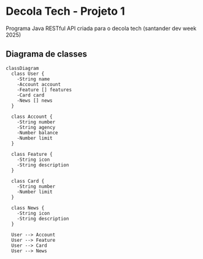 # Decola Tech - Projeto 1

Programa Java RESTful API criada para o decola tech (santander dev week 2025)

## Diagrama de classes

```mermaid
classDiagram
  class User {
    -String name
    -Account account
    -Feature [] features
    -Card card
    -News [] news
  }

  class Account {
    -String number
    -String agency
    -Number balance
    -Number limit
  }

  class Feature {
    -String icon
    -String description
  }

  class Card {
    -String number
    -Number limit
  }

  class News {
    -String icon
    -String description
  }

  User --> Account
  User --> Feature
  User --> Card
  User --> News
```
